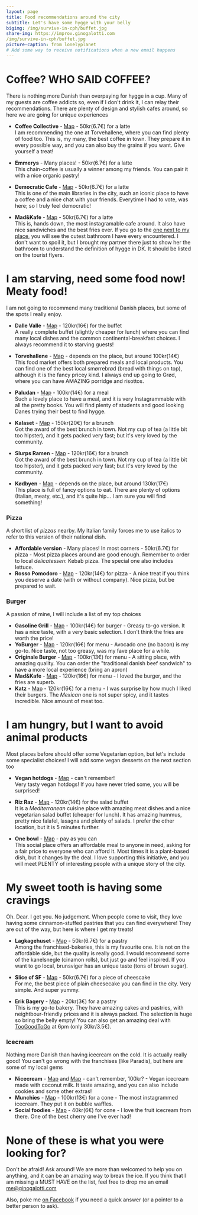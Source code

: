 ```yaml
---
layout: page
title: Food recommendations around the city
subtitle: Let's have some hygge with your belly
bigimg: /img/survive-in-cph/buffet.jpg
share-img: https://improv.ginogalotti.com
/img/survive-in-cph/buffet.jpg
picture-caption: from lonelyplanet
# Add some way to receive notifications when a new email happens 
---
```


# Coffee? WHO SAID COFFEE?

There is nothing more Danish than overpaying for hygge in a cup. Many of my guests are coffee addicts so, even if I don't drink it, I can relay their recommendations. There are plenty of design and stylish cafes around, so here we are going for unique experiences

+ **Coffee Collective** - [Map](https://goo.gl/maps/c4mKxKzpZwK2) - 50kr(6.7€) for a latte  
  I am recommending the one at Torvehallene, where you can find plenty of food too. This is, my many, the best coffee in town. They prepare it in every possible way, and you can also buy the grains if you want. Give yourself a treat!

+ **Emmerys** - Many places! - 50kr(6.7€) for a latte  
  This chain-coffee is usually a winner among my friends. You can pair it with a nice organic pastry!

+ **Democratic Cafe** - [Map](https://goo.gl/maps/7JB9eP8AytE2) - 50kr(6.7€) for a latte  
  This is one of the main libraries in the city, such an iconic place to have a coffee and a nice chat with your friends. Everytime I had to vote, was here; so I truly feel democratic!

+ **Mad&Kafe** - [Map](https://goo.gl/maps/qVVP2Nw4zCR2) - 50kr(6.7€) for a latte  
  This is, hands down, the most instagramable cafe around. It also have nice sandwiches and the best fries ever. If you go to the [one next to my place](https://goo.gl/maps/bK3K24EEYAr), you will see the cutest bathroom I have every encountered. I don't want to spoil it, but I brought my partner there just to show her the bathroom to understand the definition of hygge in DK. It should be listed on the tourist flyers. 

# I am starving, need some food now! Meaty food!

I am not going to recommend many traditional Danish places, but some of the spots I really enjoy.

+ **Dalle Valle** - [Map](https://goo.gl/maps/u61sjpf5aHw) - 120kr(16€) for the buffet  
  A really complete buffet (slightly cheaper for lunch) where you can find many local dishes and the common continental-breakfast choices. I always recommend it to starving guests!

+ **Torvehallene** - [Map](https://goo.gl/maps/c4mKxKzpZwK2) - depends on the place, but around 100kr(14€)  
  This food market offers both prepared meals and local products. You can find one of the best local smørrebrød (bread with things on top), although it is the fancy pricey kind. I always end up going to Grød, where you can have AMAZING porridge and risottos. 

+ **Paludan** - [Map](https://goo.gl/maps/71a3E3gYqw62) - 100kr(14€) for a meal  
  Such a lovely place to have a meal, and it is very Instagrammable with all the pretty books. You will find plenty of students and good looking Danes trying their best to find hygge. 

+ **Kalaset** - [Map](https://goo.gl/maps/vcYLNE9Pbcu) - 150kr(20€) for a brunch  
  Got the award of the best brunch in town. Not my cup of tea (a little bit too hipster), and it gets packed very fast; but it's very loved by the community.

+ **Slurps Ramen** - [Map](https://goo.gl/maps/5NeZFhGeEZt) - 120kr(16€) for a brunch  
  Got the award of the best brunch in town. Not my cup of tea (a little bit too hipster), and it gets packed very fast; but it's very loved by the community.

+ **Kødbyen** - [Map](https://goo.gl/maps/h6GAxtaJsn72) - depends on the place, but around 130kr(17€)  
  This place is full of fancy options to eat. There are plenty of options (Italian, meaty, etc.), and it's quite hip... I am sure you will find something!

### Pizza

A short list of _pizzas_ nearby. My Italian family forces me to use italics to refer to this version of their national dish. 

- **Affordable version** - Many places! In most corners - 50kr(6.7€) for pizza - Most pizza places around are good enough. Remember to order to local _delicatessen_: Kebab pizza. The special one also includes lettuce.
- **Rosso Pomodoro** - [Map](https://goo.gl/maps/zbpNKU8odcs/) - 120kr(14€) for pizza - A nice treat if you think you deserve a date (with or without company). Nice pizza, but be prepared to wait.

### Burger 

A passion of mine, I will include a list of my top choices

- **Gasoline Grill** - [Map](https://goo.gl/maps/bK3K24EEYAr) - 100kr(14€) for burger - Greasy to-go version. It has a nice taste, with a very basic selection. I don't think the fries are worth the price!
- **YoBurger** - [Map](https://goo.gl/maps/) - 120kr(16€) for menu - Avocado one (no bacon) is my go-to. Nice taste, not too greasy, was my fave place for a while.
- **Originale Burger** - [Map](https://goo.gl/maps/snwBrXAwU6m) - 100kr(13€) for menu - A sitting place, with amazing quality. You can order the "traditional danish beef sandwich" to have a more local experience (bring an apron)
- **Mad&Kafe** - [Map](https://goo.gl/maps/qVVP2Nw4zCR2) - 120kr(16€) for menu - I loved the burger, and the fries are superb.   
- **Katz** - [Map](https://goo.gl/maps/nZgTjTbgbo72) - 120kr(16€) for a menu - I was surprise by how much I liked their burgers. The _Mexican_ one is not super spicy, and it tastes incredible. Nice amount of meat too.  

# I am hungry, but I want to avoid animal products

Most places before should offer some Vegetarian option, but let's include some specialist choices! I will add some vegan desserts on the next section too

+ **Vegan hotdogs** - [Map](https://goo.gl/maps/vDmackrLqnT2) - can't remember!  
  Very tasty vegan hotdogs! If you have never tried some, you will be surprised!

+ **Riz Raz** - [Map](https://goo.gl/maps/JhEy8WKxsQw) - 120kr(14€) for the salad buffet  
  It is a _Mediterranean_ cuisine place with amazing meat dishes and a nice vegetarian salad buffet (cheaper for lunch). It has amazing hummus, pretty nice falafel, lasagna and plenty of salads. I prefer the other location, but it is 5 minutes further.

+ **One bowl** - [Map](https://goo.gl/maps/Kyd6PGwT9w32) - pay as you can  
  This social place offers an affordable meal to anyone in need, asking for a fair price to everyone who can afford it. Most times it is a plant-based dish, but it changes by the deal. I love supporting this initiative, and you will meet PLENTY of interesting people with a unique story of the city.

# My sweet tooth is having some cravings

Oh. Dear. I get you. No judgement. When people come to visit, they love having some cinnamon-stuffed pastries that you can find everywhere! They are out of the way, but here is where I get my treats!

+ **Lagkagehuset** - [Map](https://goo.gl/maps/8vwHwRCvzk62) - 50kr(6.7€) for a pastry  
  Among the franchised-bakeries, this is my favourite one. It is not on the affordable side, but the quality is really good. I would recommend some of the kanelsnegle (cinamon rolls), but just go and feel inspired. If you want to go local, brunsviger has an unique taste (tons of brown sugar).

+ **Slice of SF** - [Map](https://goo.gl/maps/RxSm6U1WzS82) - 50kr(6.7€) for a piece of cheescake  
  For me, the best piece of plain cheesecake you can find in the city. Very simple. And super yummy.

+ **Erik Bagery** - [Map](https://goo.gl/maps/29KHXhQy6ES2) - 20kr(3€) for a pastry  
  This is my go-to bakery. They have amazing cakes and pastries, with neightbour-friendly prices and it is always packed. The selection is huge so bring the belly empty! You can also get an amazing deal with [TooGoodToGo](https://toogoodtogo.com/en) at 6pm (only 30kr/3.5€). 

### Icecream 

Nothing more Danish than having icecream on the cold. It is actually really good! You can't go wrong with the franchises (like Paradis), but here are some of my local gems

- **Nicecream** - [Map](https://goo.gl/maps/zbusdkw8TWU2) and [Map](https://goo.gl/maps/nrRMYxCgVH22) - can't remember, 100kr? - Vegan icecream made with coconut milk. It taste amazing, and you can also include cookies and some other extras!
- **Munchies** - [Map](https://goo.gl/maps/rrnvt4mB8DM2) - 100kr(13€) for a cone - The most instagrammed icecream. They put it on bubble waffles.
- **Social foodies** - [Map](https://goo.gl/maps/dGLtaZwbsck) - 40kr(6€) for cone - I love the fruit icecream from there. One of the best cherry one I've ever had!

# None of these is what you were looking for? 

Don't be afraid! Ask around! We are more than welcomed to help you on anything, and it can be an amazing way to break the ice. If you think that I am missing a MUST HAVE on the list, feel free to drop me an email me@ginogalotti.com

Also, poke me [on Facebook](https://www.facebook.com/gino.guay) if you need a quick answer (or a pointer to a better person to ask).
